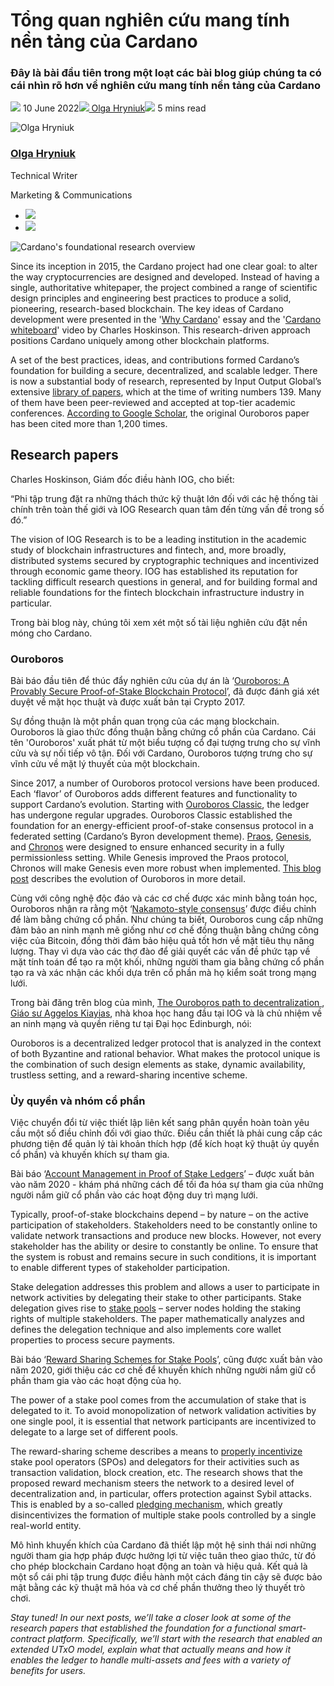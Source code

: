 # Tổng quan nghiên cứu mang tính nền tảng của Cardano

### **Đây là bài đầu tiên trong một loạt các bài blog giúp chúng ta có cái nhìn rõ hơn về nghiên cứu mang tính nền tảng của Cardano**

![](img/2022-06-10-cardanos-foundational-research-overview.002.png) 10 June 2022![](img/2022-06-10-cardanos-foundational-research-overview.002.png)[ Olga Hryniuk](/en/blog/authors/olga-hryniuk/page-1/)![](img/2022-06-10-cardanos-foundational-research-overview.003.png) 5 mins read

![Olga Hryniuk](img/2022-06-10-cardanos-foundational-research-overview.004.png)[](/en/blog/authors/olga-hryniuk/page-1/)

### [**Olga Hryniuk**](/en/blog/authors/olga-hryniuk/page-1/)

Technical Writer

Marketing &amp; Communications

- ![](img/2022-06-10-cardanos-foundational-research-overview.005.png)[](https://www.linkedin.com/in/olga-hryniuk-1094a3160/ "LinkedIn")
- ![](img/2022-06-10-cardanos-foundational-research-overview.006.png)[](https://github.com/olgahryniuk "GitHub")

![Cardano's foundational research overview](img/2022-06-10-cardanos-foundational-research-overview.007.jpeg)

Since its inception in 2015, the Cardano project had one clear goal: to alter the way cryptocurrencies are designed and developed. Instead of having a single, authoritative whitepaper, the project combined a range of scientific design principles and engineering best practices to produce a solid, pioneering, research-based blockchain. The key ideas of Cardano development were presented in the '[Why Cardano](https://why.cardano.org/en/introduction/motivation/)' essay and the '[Cardano whiteboard](https://www.youtube.com/watch?v=Ja9D0kpksxw)' video by Charles Hoskinson. This research-driven approach positions Cardano uniquely among other blockchain platforms.

A set of the best practices, ideas, and contributions formed Cardano’s foundation for building a secure, decentralized, and scalable ledger. There is now a substantial body of research, represented by Input Output Global’s extensive [library of papers](https://iohk.io/research/library/), which at the time of writing numbers 139. Many of them have been peer-reviewed and accepted at top-tier academic conferences. [According to Google Scholar](https://scholar.google.com/scholar?hl=en&as_sdt=0%2C5&q=ouroboros&btnG=), the original Ouroboros paper has been cited more than 1,200 times.

## **Research papers**

Charles Hoskinson, Giám đốc điều hành IOG, cho biết:

“Phi tập trung đặt ra những thách thức kỹ thuật lớn đối với các hệ thống tài chính trên toàn thế giới và IOG Research quan tâm đến từng vấn đề trong số đó.”

The vision of IOG Research is to be a leading institution in the academic study of blockchain infrastructures and fintech, and, more broadly, distributed systems secured by cryptographic techniques and incentivized through economic game theory. IOG has established its reputation for tackling difficult research questions in general, and for building formal and reliable foundations for the fintech blockchain infrastructure industry in particular.

Trong bài blog này, chúng tôi xem xét một số tài liệu nghiên cứu đặt nền móng cho Cardano.

### **Ouroboros**

Bài báo đầu tiên để thúc đẩy nghiên cứu của dự án là ‘[Ouroboros: A Provably Secure Proof-of-Stake Blockchain Protocol](https://eprint.iacr.org/2016/889.pdf)’, đã được đánh giá xét duyệt về mặt học thuật và được xuất bản tại Crypto 2017.

Sự đồng thuận là một phần quan trọng của các mạng blockchain. Ouroboros là giao thức đồng thuận bằng chứng cổ phần của Cardano. Cái tên 'Ouroboros' xuất phát từ một biểu tượng cổ đại tượng trưng cho sự vĩnh cửu và sự nối tiếp vô tận. Đối với Cardano, Ouroboros tượng trưng cho sự vĩnh cửu về mặt lý thuyết của một blockchain.

Since 2017, a number of Ouroboros protocol versions have been produced. Each ‘flavor’ of Ouroboros adds different features and functionality to support Cardano’s evolution. Starting with [Ouroboros Classic](https://eprint.iacr.org/2016/889.pdf), the ledger has undergone regular upgrades. Ouroboros Classic established the foundation for an energy-efficient proof-of-stake consensus protocol in a federated setting (Cardano’s Byron development theme). [Praos](https://eprint.iacr.org/2017/573.pdf), [Genesis](https://eprint.iacr.org/2018/378.pdf), and [Chronos](https://eprint.iacr.org/2019/838.pdf) were designed to ensure enhanced security in a fully permissionless setting. While Genesis improved the Praos protocol, Chronos will make Genesis even more robust when implemented. [This blog post](https://iohk.io/en/blog/posts/2022/06/03/from-classic-to-chronos-the-implementations-of-ouroboros-explained/) describes the evolution of Ouroboros in more detail.

Cùng với công nghệ độc đáo và các cơ chế được xác minh bằng toán học, Ouroboros nhận ra rằng một ‘[Nakamoto-style consensus](https://bitcoin.org/bitcoin.pdf)’ được điều chỉnh để làm bằng chứng cổ phần. Như chúng ta biết, Ouroboros cung cấp những đảm bảo an ninh mạnh mẽ giống như cơ chế đồng thuận bằng chứng công việc của Bitcoin, đồng thời đảm bảo hiệu quả tốt hơn về mặt tiêu thụ năng lượng. Thay vì dựa vào các thợ đào để giải quyết các vấn đề phức tạp về mặt tính toán để tạo ra một khối, những người tham gia bằng chứng cổ phần tạo ra và xác nhận các khối dựa trên cổ phần mà họ kiểm soát trong mạng lưới.

Trong bài đăng trên blog của mình, [The Ouroboros path to decentralization ](https://iohk.io/en/blog/posts/2020/06/23/the-ouroboros-path-to-decentralization/), [Giáo sư Aggelos Kiayias](https://iohk.io/en/blog/posts/2020/06/23/the-ouroboros-path-to-decentralization/), nhà khoa học hang đầu tại IOG và là chủ nhiệm về an ninh mạng và quyền riêng tư tại Đại học Edinburgh, nói:

Ouroboros is a decentralized ledger protocol that is analyzed in the context of both Byzantine and rational behavior. What makes the protocol unique is the combination of such design elements as stake, dynamic availability, trustless setting, and a reward-sharing incentive scheme.

### **Ủy quyền và nhóm cổ phần**

Việc chuyển đổi từ việc thiết lập liên kết sang phân quyền hoàn toàn yêu cầu một số điều chỉnh đối với giao thức. Điều cần thiết là phải cung cấp các phương tiện để quản lý tài khoản thích hợp (để kích hoạt kỹ thuật ủy quyền cổ phần) và khuyến khích sự tham gia.

Bài báo ‘[Account Management in Proof of Stake Ledgers](https://eprint.iacr.org/2020/525.pdf)’ – được xuất bản vào năm 2020 - khám phá những cách để tối đa hóa sự tham gia của những người nắm giữ cổ phần vào các hoạt động duy trì mạng lưới.

Typically, proof-of-stake blockchains depend – by nature – on the active participation of stakeholders. Stakeholders need to be constantly online to validate network transactions and produce new blocks. However, not every stakeholder has the ability or desire to constantly be online. To ensure that the system is robust and remains secure in such conditions, it is important to enable different types of stakeholder participation.

Stake delegation addresses this problem and allows a user to participate in network activities by delegating their stake to other participants. Stake delegation gives rise to [stake pools](https://iohk.io/en/blog/posts/2018/10/23/stake-pools-in-cardano/) – server nodes holding the staking rights of multiple stakeholders. The paper mathematically analyzes and defines the delegation technique and also implements core wallet properties to process secure payments.

Bài báo ‘[Reward Sharing Schemes for Stake Pools](https://arxiv.org/ftp/arxiv/papers/1807/1807.11218.pdf)’, cũng được xuất bản vào năm 2020, giới thiệu các cơ chế để khuyến khích những người nắm giữ cổ phần tham gia vào các hoạt động của họ.

The power of a stake pool comes from the accumulation of stake that is delegated to it. To avoid monopolization of network validation activities by one single pool, it is essential that network participants are incentivized to delegate to a large set of different pools.

The reward-sharing scheme describes a means to [properly incentivize](https://iohk.io/en/blog/posts/2020/11/30/blockchain-reward-sharing-a-comparative-systematization-from-first-principles/) stake pool operators (SPOs) and delegators for their activities such as transaction validation, block creation, etc. The research shows that the proposed reward mechanism steers the network to a desired level of decentralization and, in particular, offers protection against Sybil attacks. This is enabled by a so-called [pledging mechanism](https://iohk.io/en/blog/posts/2020/05/12/how-pledging-encourages-a-healthy-decentralized-cardano-ecosystem/), which greatly disincentivizes the formation of multiple stake pools controlled by a single real-world entity.

Mô hình khuyến khích của Cardano đã thiết lập một hệ sinh thái nơi những người tham gia hợp pháp được hưởng lợi từ việc tuân theo giao thức, từ đó cho phép blockchain Cardano hoạt động an toàn và hiệu quả. Kết quả là một sổ cái phi tập trung được điều hành một cách đáng tin cậy sẽ được bảo mật bằng các kỹ thuật mã hóa và cơ chế phần thưởng theo lý thuyết trò chơi.

*Stay tuned! In our next posts, we’ll take a closer look at some of the research papers that established the foundation for a functional smart-contract platform. Specifically, we’ll start with the research that enabled an extended UTxO model, explain what that actually means and how it enables the ledger to handle multi-assets and fees with a variety of benefits for users.*
